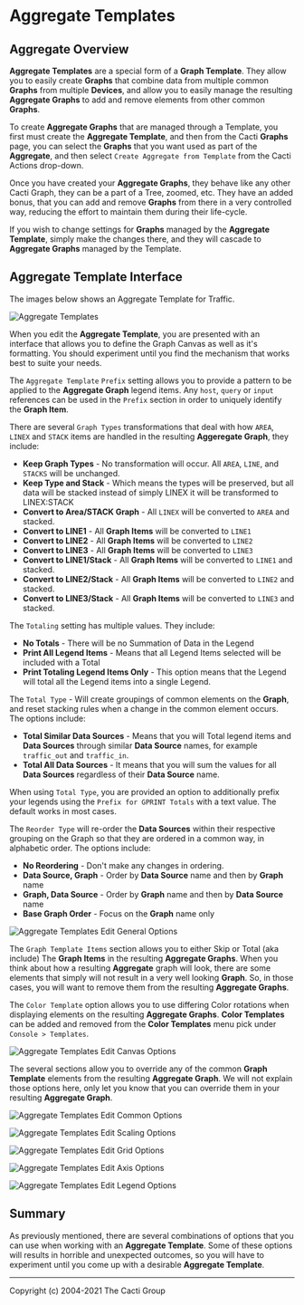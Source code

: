 # Aggregate Templates

## Aggregate Overview

**Aggregate Templates** are a special form of a **Graph Template**.  They
allow you to easily create **Graphs** that combine data from multiple common
**Graphs** from multiple **Devices**, and allow you to easily manage the
resulting **Aggregate Graphs** to add and remove elements from other
common **Graphs**.

To create **Aggregate Graphs** that are managed through a Template, you first
must create the **Aggregate Template**, and then from the Cacti
**Graphs** page, you can select the **Graphs** that you want used as part of
the **Aggregate**, and then select `Create Aggregate from Template` from the
Cacti Actions drop-down.

Once you have created your **Aggregate Graphs**, they behave like any other
Cacti Graph, they can be a part of a Tree, zoomed, etc.  They have an added
bonus, that you can add and remove **Graphs** from there in a very controlled
way, reducing the effort to maintain them during their life-cycle.

If you wish to change settings for **Graphs** managed by the
**Aggregate Template**, simply make the changes there, and they will cascade to
**Aggregate Graphs** managed by the Template.

## Aggregate Template Interface

The images below shows an Aggregate Template for Traffic.

![Aggregate Templates](images/aggregate-templates.png)

When you edit the **Aggregate Template**, you are presented with an interface
that allows you to define the Graph Canvas as well as it's formatting.
You should experiment until you find the mechanism that works best to suite
your needs.

The `Aggregate Template` `Prefix` setting allows you to provide a pattern to
be applied to the **Aggregate Graph** legend items.  Any `host`, `query` or `input`
references can be used in the `Prefix` section in order to uniquely identify
the **Graph Item**.

There are several `Graph Types` transformations that deal with how `AREA`, `LINEX`
and `STACK` items are handled in the resulting **Aggeregate Graph**, they include:

- **Keep Graph Types** - No transformation will occur.  All `AREA`, `LINE`, and `STACKS`
  will be unchanged.
- **Keep Type and Stack** - Which means the types will be preserved, but all data
  will be stacked instead of simply LINEX it will be transformed to LINEX:STACK
- **Convert to Area/STACK Graph** - All `LINEX` will be converted to `AREA` and
  stacked.
- **Convert to LINE1** - All **Graph Items** will be converted to `LINE1`
- **Convert to LINE2** - All **Graph Items** will be converted to `LINE2`
- **Convert to LINE3** - All **Graph Items** will be converted to `LINE3`
- **Convert to LINE1/Stack** - All **Graph Items** will be converted to `LINE1`
  and stacked.
- **Convert to LINE2/Stack** - All **Graph Items** will be converted to `LINE2`
  and stacked.
- **Convert to LINE3/Stack** - All **Graph Items** will be converted to `LINE3`
  and stacked.

The `Totaling` setting has multiple values.  They include:

- **No Totals** - There will be no Summation of Data in the Legend
- **Print All Legend Items** - Means that all Legend Items selected will be
  included with a Total
- **Print Totaling Legend Items Only** - This option means that the Legend will
  total all the Legend items into a single Legend.

The `Total Type` - Will create groupings of common elements on the **Graph**,
and reset stacking rules when a change in the common element occurs.  The
options include:

- **Total Similar Data Sources** - Means that you will Total legend items and
  **Data Sources** through similar **Data Source** names, for example `traffic_out`
  and `traffic_in`.
- **Total All Data Sources** - It means that you will sum the values for all
  **Data Sources** regardless of their **Data Source** name.

When using `Total Type`, you are provided an option to additionally prefix your
legends using the `Prefix for GPRINT Totals` with a text value.  The default
works in most cases.

The `Reorder Type` will re-order the **Data Sources** within their respective
grouping on the Graph so that they are ordered in a common way, in alphabetic
order.  The options include:

- **No Reordering** - Don't make any changes in ordering.
- **Data Source, Graph** - Order by **Data Source** name and then by **Graph** name
- **Graph, Data Source** - Order by **Graph** name and then by **Data Source** name
- **Base Graph Order** - Focus on the **Graph** name only

![Aggregate Templates Edit General Options](images/aggregate-templates-edit1.png)

The `Graph Template Items` section allows you to either Skip or Total (aka include)
The **Graph Items** in the resulting **Aggregate Graphs**.  When you think about
how a resulting **Aggregate** graph will look, there are some elements that simply
will not result in a very well looking **Graph**.  So, in those cases, you will
want to remove them from the resulting **Aggregate Graphs**.

The `Color Template` option allows you to use differing Color rotations when
displaying elements on the resulting **Aggregate Graphs**.  **Color Templates**
can be added and removed from the **Color Templates** menu pick
under `Console > Templates`.

![Aggregate Templates Edit Canvas Options](images/aggregate-templates-edit2.png)

The several sections allow you to override any of the common **Graph Template**
elements from the resulting **Aggregate Graph**.  We will not explain those options
here, only let you know that you can override them in your resulting
**Aggregate Graph**.

![Aggregate Templates Edit Common Options](images/aggregate-templates-edit3.png)

![Aggregate Templates Edit Scaling Options](images/aggregate-templates-edit4.png)

![Aggregate Templates Edit Grid Options](images/aggregate-templates-edit5.png)

![Aggregate Templates Edit Axis Options](images/aggregate-templates-edit6.png)

![Aggregate Templates Edit Legend Options](images/aggregate-templates-edit7.png)

## Summary

As previously mentioned, there are several combinations of options that you
can use when working with an **Aggregate Template**.  Some of these options will
results in horrible and unexpected outcomes, so you will have to experiment
until you come up with a desirable **Aggregate Template**.

---
Copyright (c) 2004-2021 The Cacti Group
